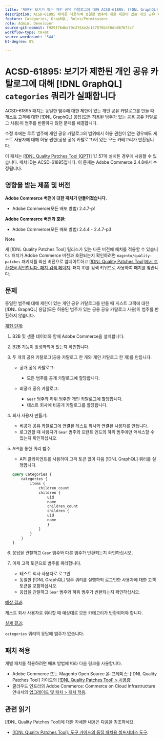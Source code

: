 ```yaml
---
title: '제한된 보기가 있는 개인 공유 카탈로그에 대해 ACSD-61895: [!DNL GraphQL] 범주 쿼리가 실패합니다'
description: ACSD-61895 패치를 적용하여 동일한 범주에 대한 제한이 있는 개인 공유 카탈로그를 만들 때 게스트 고객에 대한  [!DNL GraphQL] 응답(모든 허용된 범주가 있는 공용 공유 카탈로그 사용)이 범주를 반환하지 않은 Adobe Commerce 문제를 해결합니다.
feature: Categories, GraphQL, Roles/Permissions
role: Admin, Developer
source-git-commit: f929f76dbe79c3764e2c157576b4f6db867673cf
workflow-type: tm+mt
source-wordcount: '544'
ht-degree: 0%

---
```



# ACSD-61895: 보기가 제한된 개인 공유 카탈로그에 대해 [!DNL GraphQL] `categories` 쿼리가 실패합니다

ACSD-61895 패치는 동일한 범주에 대한 제한이 있는 개인 공유 카탈로그를 만들 때 게스트 고객에 대한 [!DNL GraphQL] 응답(모든 허용된 범주가 있는 공용 공유 카탈로그 사용)이 범주를 반환하지 않던 문제를 해결합니다.

수정 후에는 루트 범주에 개인 공유 카탈로그의 범위에서 허용 권한이 없는 경우에도 게스트 사용자에 대해 허용 권한(공용 공유 카탈로그)이 있는 모든 카테고리가 반환됩니다.

이 패치는 [[!DNL Quality Patches Tool (QPT)]](/help/tools/quality-patches-tool/quality-patches-tool-to-self-serve-quality-patches.md) 1.1.57이 설치된 경우에 사용할 수 있습니다. 패치 ID는 ACSD-61895입니다. 이 문제는 Adobe Commerce 2.4.8에서 수정됩니다.

## 영향을 받는 제품 및 버전

**Adobe Commerce 버전에 대한 패치가 만들어졌습니다.**

* Adobe Commerce(모든 배포 방법) 2.4.7-p1

**Adobe Commerce 버전과 호환:**

* Adobe Commerce(모든 배포 방법) 2.4.4 - 2.4.7-p3

>[!NOTE]
>
>새 [!DNL Quality Patches Tool] 릴리스가 있는 다른 버전에 패치를 적용할 수 있습니다. 패치가 Adobe Commerce 버전과 호환되는지 확인하려면 `magento/quality-patches` 패키지를 최신 버전으로 업데이트하고 [[!DNL Quality Patches Tool]에서 호환성을 확인합니다. 패치 검색 페이지](https://experienceleague.adobe.com/tools/commerce-quality-patches/index.html). 패치 ID를 검색 키워드로 사용하여 패치를 찾습니다.

## 문제

동일한 범주에 대해 제한이 있는 개인 공유 카탈로그를 만들 때 게스트 고객에 대한 [!DNL GraphQL] 응답(모든 허용된 범주가 있는 공용 공유 카탈로그 사용)이 범주를 반환하지 않습니다.

<u>재현 단계</u>:

1. B2B 및 샘플 데이터와 함께 Adobe Commerce을 설치합니다.
1. B2B 기능이 활성화되어 있는지 확인합니다.
1. 두 개의 공유 카탈로그(공용 카탈로그 한 개와 개인 카탈로그 한 개)를 만듭니다.

   * 공개 공유 카탈로그:

      * 모든 범주를 공개 카탈로그에 할당합니다.

   * 비공개 공유 카탈로그:

      * `Gear` 범주와 하위 범주만 개인 카탈로그에 할당합니다.
      * 테스트 회사에 비공개 카탈로그를 할당합니다.

1. 회사 사용자 만들기:

   * 비공개 공유 카탈로그에 연결된 테스트 회사와 연결된 사용자를 만듭니다.
   * 로그인할 때 사용자가 `Gear` 범주와 프런트 엔드의 하위 범주에만 액세스할 수 있는지 확인하십시오.

1. API를 통한 쿼리 범주:

   * API 클라이언트를 사용하여 고객 토큰 없이 다음 [!DNL GraphQL] 쿼리를 실행합니다.

   ```graphql
   query Categories { 
       categories { 
           items { 
               children_count 
               children { 
                   uid 
                   name 
                   children_count 
                   children { 
                   uid 
                   name 
                   } 
               } 
           } 
       } 
   }
   ```

1. 응답을 관찰하고 `Gear` 범주와 다른 범주가 반환되는지 확인하십시오.
1. 이제 고객 토큰으로 범주를 쿼리합니다.

   * 테스트 회사 사용자로 로그인
   * 동일한 [!DNL GraphQL] 범주 쿼리를 실행하되 로그인한 사용자에 대한 고객 토큰을 포함하십시오.
   * 응답을 관찰하고 `Gear` 범주와 하위 범주가 반환되는지 확인하십시오.


<u>예상 결과</u>:

게스트 회사 사용자로 쿼리할 때 예상대로 모든 카테고리가 반환되어야 합니다.

<u>실제 결과</u>:

`categories` 쿼리의 응답에 범주가 없습니다.

## 패치 적용

개별 패치를 적용하려면 배포 방법에 따라 다음 링크를 사용합니다.

* Adobe Commerce 또는 Magento Open Source 온-프레미스: [!DNL Quality Patches Tool] 가이드의 [[!DNL Quality Patches Tool] > 사용량](/help/tools/quality-patches-tool/usage.md)
* 클라우드 인프라의 Adobe Commerce: Commerce on Cloud Infrastructure 안내서의 [업그레이드 및 패치 > 패치 적용](https://experienceleague.adobe.com/docs/commerce-cloud-service/user-guide/develop/upgrade/apply-patches.html).


## 관련 읽기

[!DNL Quality Patches Tool]에 대한 자세한 내용은 다음을 참조하세요.

* [[!DNL Quality Patches Tool]: 도구 가이드의 품질 패치용 셀프서비스 도구](/help/tools/quality-patches-tool/quality-patches-tool-to-self-serve-quality-patches.md).

